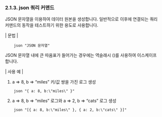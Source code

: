### 2.1.3. json 쿼리 커맨드

JSON 문자열을 이용하여 데이터 원본을 생성합니다. 일반적으로 이후에 연결되는 쿼리 커맨드의 동작을 테스트하기 위한 용도로 사용합니다.

\| 문법 \|

~~~~
	json "JSON 문자열"
~~~~


JSON 문자열 내에 큰 따옴표가 들어가는 경우에는 역슬래시 (\)를 사용하여 이스케이프 합니다.

\| 사용 예 \|

1) a => 8, b => “miles” 키/값 쌍을 가진 로그 생성

~~~
	json "{ a: 8, b:\"miles\" }"
~~~

2) a => 8, b => “miles” 로그와 a => 2, b => “cats” 로그 생성

~~~
	json "[{ a: 8, b:\"miles\" }, { a: 2, b:\"cats\" }]"
~~~

